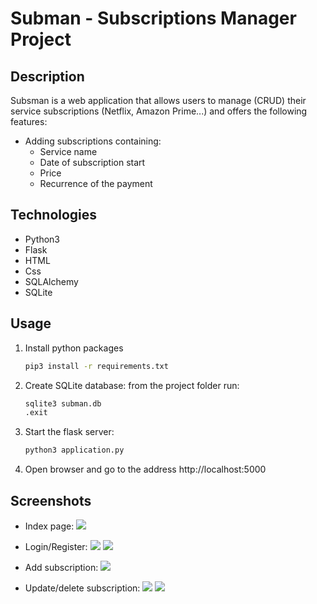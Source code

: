 # Subman - Subscriptions Manager Project

## Description
Subsman is a web application that allows users to manage (CRUD) their service subscriptions (Netflix, Amazon Prime...) and offers the following features:
- Adding subscriptions containing:
    - Service name
    - Date of subscription start
    - Price
    - Recurrence of the payment 

## Technologies
- Python3
- Flask
- HTML
- Css
- SQLAlchemy
- SQLite

## Usage
1. Install python packages
    ```bash
    pip3 install -r requirements.txt
    ```
2. Create SQLite database: from the project folder run:
    ```bash
    sqlite3 subman.db
    .exit
    ```
3. Start the flask server:
    ```bash
    python3 application.py
    ```
4. Open browser and go to the address http://localhost:5000

## Screenshots
- Index page:
![](https://i.imgur.com/Mjnzub0.png)

- Login/Register:
![](https://i.imgur.com/BgsJQFn.png)
![](https://i.imgur.com/DaqBciL.png)

- Add subscription:
![](https://i.imgur.com/sXPdeWQ.png)

- Update/delete subscription:
![](https://i.imgur.com/4P66v66.png)
![](https://i.imgur.com/PmSKpSU.png)